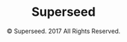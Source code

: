 <h1 align="center">Superseed</h1>
<p align="center">&copy; Superseed. 2017 All Rights Reserved.</p>
